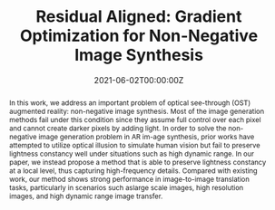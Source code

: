 ---
# Activate this widget? true/false
active: false
title: "Residual Aligned: Gradient Optimization for Non-Negative Image Synthesis"

# Authors
# If you created a profile for a user (e.g. the default `admin` user), write the username (folder name) here 
# and it will be replaced with their full name and linked to their profile.
authors:
- Flora Yu Shen
- Katie Luo
- Guandao Yang
- Harald Haraldsson
- Serge Belongie

# Author notes (optional)
# author_notes:
# - "Equal contribution"
# - "Equal contribution"

date: "2021-06-02T00:00:00Z"
doi: ""

# Schedule page publish date (NOT publication's date).
publishDate: "2020-01-01T00:00:00Z"

# Publication type.
# Legend: 0 = Uncategorized; 1 = Conference paper; 2 = Journal article;
# 3 = Preprint / Working Paper; 4 = Report; 5 = Book; 6 = Book section;
# 7 = Thesis; 8 = Patent
publication_types: ["1"]

# Publication name and optional abbreviated publication name.
publication: In *Fifth Workshop on Computer Vision for AR/VR, International Conference on Computer Vision 2021*
publication_short: In *CV4ARVR Workshop, ICCV 2021*

abstract: "In this work, we address an important problem of optical see-through (OST) augmented reality: non-negative image synthesis. Most of the image generation methods fail under this condition since they assume full control over each pixel and cannot create darker pixels by adding light. In order to solve the non-negative image generation problem in AR im-age synthesis, prior works have attempted to utilize optical illusion to simulate human vision but fail to preserve lightness constancy well under situations such as high dynamic range. In our paper, we instead propose a method that is able to preserve lightness constancy at a local level, thus capturing high-frequency details. Compared with existing work, our method shows strong performance in image-to-image translation tasks, particularly in scenarios such aslarge scale images, high resolution images, and high dynamic range image transfer."

# Summary. An optional shortened abstract.
summary: "<i>CV4ARVR, ICCV 2021</i>  <br>
Solving non-negative image generation at a local level."
# summary: Lorem ipsum dolor sit amet, consectetur adipiscing elit. Duis posuere tellus ac convallis placerat. Proin tincidunt magna sed ex sollicitudin condimentum.

tags: ["ar"]

# Display this page in the Featured widget?
featured: false

# Custom links (uncomment lines below)
# links:
# - name: Custom Link
#   url: http://example.org

url_pdf: 'https://arxiv.org/abs/2202.04036'
url_code: 'https://github.com/Florassss/ResidualAligned'
url_dataset: ''
url_poster: ''
url_project: ''
url_slides: ''
url_source: ''
url_video: 'https://www.youtube.com/watch?v=lAfM5I8b6vM'

# Featured image
# To use, add an image named `featured.jpg/png` to your page's folder. 
image:
  caption: 'StayPositive, Gradient Loss framework diagram, showing the iterative update of the image.'
  focal_point: ""
  preview_only: false

---